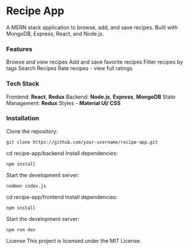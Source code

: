 # Recipe App
A MERN stack application to browse, add, and save recipes. Built with MongoDB, Express, React, and Node.js. 

### Features
Browse and view recipes
Add and save favorite recipes
Filter recipes by tags
Search Recipes
Rate recipes - view full ratings

### Tech Stack
Frontend: **React**, **Redux**
Backend: **Node.js**, **Express**, **MongoDB**
State Management: **Redux**
Styles - **Material UI/ CSS**

### Installation
Clone the repository:

```
git clone https://github.com/your-username/recipe-app.git
```

cd recipe-app/backend
Install dependencies:
```
npm install
```
Start the development server:

```
nodmon index.js
```

cd recipe-app/frontend
Install dependencies:
```
npm install
```
Start the development server:
```
npm run dev
```

License
This project is licensed under the MIT License.
